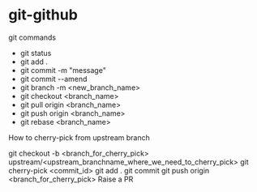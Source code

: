 # git-github

git commands
* git status
* git add .
* git commit -m "message"
* git commit --amend
* git branch -m <new_branch_name>
* git checkout <branch_name>
* git pull origin <branch_name>
* git push origin <branch_name>
* git rebase <branch_name>


How to cherry-pick from upstream branch

git checkout -b <branch_for_cherry_pick> upstream/<upstream_branchname_where_we_need_to_cherry_pick>
git cherry-pick <commit_id> 
git add .
git commit 
git push origin <branch_for_cherry_pick>
Raise a PR
